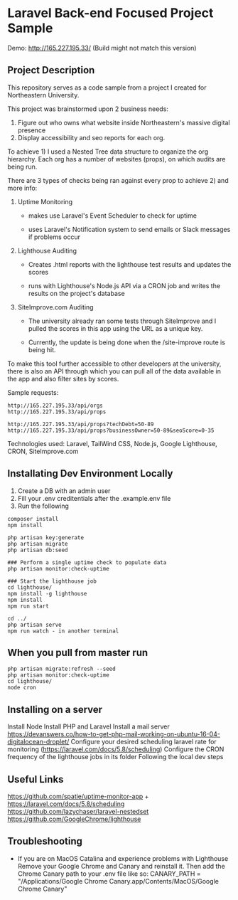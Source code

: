 # Laravel Back-end Focused Project Sample
Demo: http://165.227.195.33/ (Build might not match this version)

## Project Description
This repository serves as a code sample from a project I created for Northeastern University. 

This project was brainstormed upon 2 business needs:
 1) Figure out who owns what website inside Northeastern's massive digital presence
 2) Display accessibility and seo reports for each org.

To achieve 1) I used a Nested Tree data structure to organize the org hierarchy. Each org
has a number of websites (props), on which audits are being run. 

There are 3 types of checks being ran against every prop to achieve 2) and more info:

1) Uptime Monitoring 

    - makes use Laravel's Event Scheduler to check for uptime

    - uses Laravel's Notification system to send emails or Slack messages if problems occur

2) Lighthouse Auditing

    - Creates .html reports with the lighthouse test results and updates the scores

    - runs with Lighthouse's Node.js API via a CRON job and writes the results on the project's database

3) SiteImprove.com Auditing

    - The university already ran some tests through SiteImprove and I pulled the scores in this app using the URL as a unique key.

    - Currently, the update is being done when the /site-improve route is being hit.

To make this tool further accessible to other developers at the university, there is also an API
through which you can pull all of the data available in the app and also filter sites by scores.

Sample requests:
```
http://165.227.195.33/api/orgs
http://165.227.195.33/api/props

http://165.227.195.33/api/props?techDebt=50-89
http://165.227.195.33/api/props?businessOwner=50-89&seoScore=0-35
```


Technologies used: Laravel, TailWind CSS, Node.js, Google Lighthouse, CRON, SiteImprove.com

## Installating Dev Environment Locally
1) Create a DB with an admin user
2) Fill your .env creditentials after the .example.env file
3) Run the following
```
composer install
npm install

php artisan key:generate
php artisan migrate
php artisan db:seed

### Perform a single uptime check to populate data
php artisan monitor:check-uptime

### Start the lighthouse job
cd lighthouse/
npm install -g lighthouse
npm install
npm run start

cd ../
php artisan serve
npm run watch - in another terminal
```

## When you pull from master run
```
php artisan migrate:refresh --seed
php artisan monitor:check-uptime
cd lighthouse/
node cron
```

## Installing on a server
Install Node
Install PHP and Laravel
Install a mail server https://devanswers.co/how-to-get-php-mail-working-on-ubuntu-16-04-digitalocean-droplet/
Configure your desired scheduling laravel rate for monitoring (https://laravel.com/docs/5.8/scheduling)
Configure the CRON frequency of the lighthouse jobs in its folder
Following the local dev steps

## Useful Links
https://github.com/spatie/uptime-monitor-app + https://laravel.com/docs/5.8/scheduling
https://github.com/lazychaser/laravel-nestedset
https://github.com/GoogleChrome/lighthouse

## Troubleshooting
- If you are on MacOS Catalina and experience problems with Lighthouse
Remove your Google Chrome and Canary and reinstall it.
Then add the Chrome Canary path to your .env file like so:
CANARY_PATH = "/Applications/Google Chrome Canary.app/Contents/MacOS/Google Chrome Canary"
